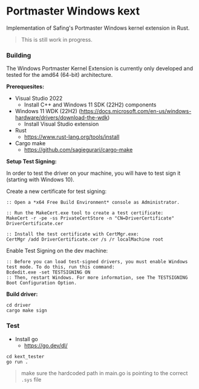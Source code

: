 # Portmaster Windows kext
Implementation of Safing's Portmaster Windows kernel extension in Rust.

> This is still work in progress.

### Building

The Windows Portmaster Kernel Extension is currently only developed and tested for the amd64 (64-bit) architecture.

__Prerequesites:__

- Visual Studio 2022
    - Install C++ and Windows 11 SDK (22H2) components
- Windows 11 WDK (22H2) (https://docs.microsoft.com/en-us/windows-hardware/drivers/download-the-wdk)
    - Install Visual Studio extension
- Rust
    - https://www.rust-lang.org/tools/install
- Cargo make
    - https://github.com/sagiegurari/cargo-make



__Setup Test Signing:__

In order to test the driver on your machine, you will have to test sign it (starting with Windows 10).


Create a new certificate for test signing:

    :: Open a *x64 Free Build Environment* console as Administrator.

    :: Run the MakeCert.exe tool to create a test certificate:
    MakeCert -r -pe -ss PrivateCertStore -n "CN=DriverCertificate" DriverCertificate.cer

    :: Install the test certificate with CertMgr.exe:
    CertMgr /add DriverCertificate.cer /s /r localMachine root


Enable Test Signing on the dev machine:

    :: Before you can load test-signed drivers, you must enable Windows test mode. To do this, run this command:
    Bcdedit.exe -set TESTSIGNING ON
    :: Then, restart Windows. For more information, see The TESTSIGNING Boot Configuration Option.


__Build driver:__

```
cd driver
cargo make sign
```

### Test
- Install go
    - https://go.dev/dl/

```
cd kext_tester
go run .
```

> make sure the hardcoded path in main.go is pointing to the correct `.sys` file
